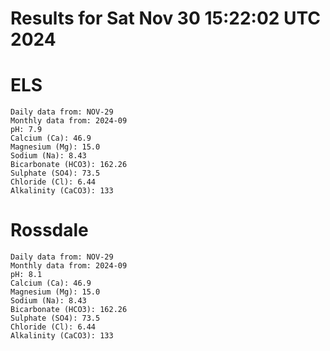 # Results for Sat Nov 30 15:22:02 UTC 2024
# ELS
```
Daily data from: NOV-29
Monthly data from: 2024-09
pH: 7.9
Calcium (Ca): 46.9
Magnesium (Mg): 15.0
Sodium (Na): 8.43
Bicarbonate (HCO3): 162.26
Sulphate (SO4): 73.5
Chloride (Cl): 6.44
Alkalinity (CaCO3): 133
```
# Rossdale
```
Daily data from: NOV-29
Monthly data from: 2024-09
pH: 8.1
Calcium (Ca): 46.9
Magnesium (Mg): 15.0
Sodium (Na): 8.43
Bicarbonate (HCO3): 162.26
Sulphate (SO4): 73.5
Chloride (Cl): 6.44
Alkalinity (CaCO3): 133
```
